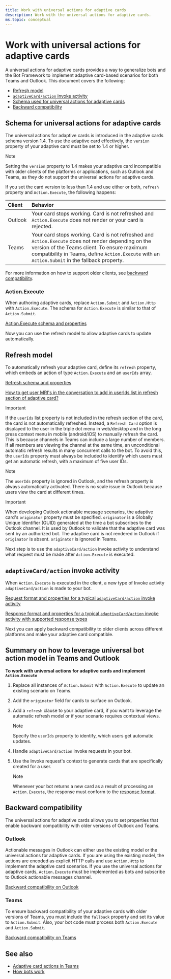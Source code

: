 ```yaml
---
title: Work with universal actions for adaptive cards
description: Work with the universal actions for adaptive cards.
ms.topic: conceptual
---
```


# Work with universal actions for adaptive cards

A universal actions for adaptive cards provides a way to generalize bots and the Bot Framework to implement adaptive card-based scenarios for both Teams and Outlook. This document covers the following:

* [Refresh model](#refresh-model)
* [`adaptiveCard/action` invoke activity](#adaptivecardaction-invoke-activity)
* [Schema used for universal actions for adaptive cards](#schema-for-universal-actions-for-adaptive-cards)
* [Backward compatibility](#backward-compatibility)

## Schema for universal actions for adaptive cards

The universal actions for adaptive cards is introduced in the adaptive cards schema version 1.4. To use the adaptive card effectively, the `version` property of your adaptive card must be set to 1.4 or higher.

> [!NOTE]
> Setting the `version` property to 1.4 makes your adaptive card incompatible with older clients of the platforms or applications, such as Outlook and Teams, as they do not support the universal actions for adaptive cards.

If you set the card version to less than 1.4 and use either or both, `refresh` property and `Action.Execute`, the following happens:

| Client | Behavior |
| :-- | :-- |
| Outlook | Your card stops working. Card is not refreshed and `Action.Execute` does not render or your card is rejected. |
| Teams | Your card stops working. Card is not refreshed and `Action.Execute` does not render depending on the version of the Teams client. To ensure maximum compatibility in Teams, define `Action.Execute` with an `Action.Submit` in the fallback property. |

For more information on how to support older clients, see [backward compatibility](#backward-compatibility).

### Action.Execute

When authoring adaptive cards, replace `Action.Submit` and `Action.Http` with `Action.Execute`. The schema for `Action.Execute` is similar to that of `Action.Submit`. 

[Action.Execute schema and properties](https://docs.microsoft.com/en-us/adaptive-cards/authoring-cards/universal-action-model#actionexecute)

Now you can use the refresh model to allow adaptive cards to update automatically.

## Refresh model

To automatically refresh your adaptive card, define its `refresh` property, which embeds an action of type `Action.Execute` and an `userIds` array. 

[Refresh schema and properties](https://docs.microsoft.com/en-us/adaptive-cards/authoring-cards/universal-action-model#refresh-mechanism)

[How to get user MRI's in the conversation to add in userIds list in refresh section of adaptive card?](https://docs.microsoft.com/en-us/microsoftteams/platform/bots/how-to/get-teams-context?tabs=dotnet#fetch-the-roster-or-user-profile)

> [!IMPORTANT]
> If the `userIds` list property is not included in the refresh section of the card, the card is not automatically refreshed. Instead, a `Refresh Card` option is displayed to the user in the triple dot menu in web/desktop and in the long press context menu in mobile (android/iOS) to manually refresh the card. This is because channels in Teams can include a large number of members. If all members are viewing the channel at the same time, an unconditional automatic refresh results in many concurrent calls to the bot. To avoid this, the `userIds` property must always be included to identify which users must get an automatic refresh, with a maximum of five user IDs.

> [!NOTE]
> The `userIds` property is ignored in Outlook, and the refresh property is always automatically activated. There is no scale issue in Outlook because users view the card at different times.

> [!IMPORTANT]
> When developing Outlook actionable message scenarios, the adaptive card's `originator` property must be specified. `originator` is a Globally Unique Identifier (GUID) generated at the time a bot subscribes to the Outlook channel. It is used by Outlook to validate that the adaptive card was sent by an authorized bot. The adaptive card is not rendered in Outlook if `originator` is absent. `originator` is ignored in Teams.

Next step is to use the `adaptiveCard/action` invoke activity to understand what request must be made after `Action.Execute` is executed.

## `adaptiveCard/action` invoke activity

When `Action.Execute` is executed in the client, a new type of Invoke activity `adaptiveCard/action` is made to your bot.

[Request format and properties for a typical `adaptiveCard/action` invoke activity](https://docs.microsoft.com/en-us/adaptive-cards/authoring-cards/universal-action-model#request-format)

[Response format and properties for a typical `adaptiveCard/action` invoke activity with supported response types](https://docs.microsoft.com/en-us/adaptive-cards/authoring-cards/universal-action-model#response-format)

Next you can apply backward compatibility to older clients across different platforms and make your adaptive card compatible.

## Summary on how to leverage universal bot action model in Teams and Outlook

**To work with universal actions for adaptive cards and implement `Action.Execute`**

1. Replace all instances of `Action.Submit` with `Action.Execute` to update an existing scenario on Teams.
2. Add the `originator` field for cards to surface on Outlook.
3. Add a `refresh` clause to your adaptive card, if you want to leverage the automatic refresh model or if your scenario requires contextual views.

    >[!NOTE]
    > Specify the `userIds` property to identify, which users get automatic updates. 

4. Handle `adaptiveCard/action` invoke requests in your bot.
5. Use the Invoke request's context to generate cards that are specifically created for a user.
 
    > [!NOTE]
    > Whenever your bot returns a new card as a result of processing an `Action.Execute`, the response must conform to the [response format](#response-format).

## Backward compatibility

The universal actions for adaptive cards allows you to set properties that enable backward compatibility with older versions of Outlook and Teams.

### Outlook

Actionable messages in Outlook can either use the existing model or the universal actions for adaptive cards. If you are using the existing model, the actions are encoded as explicit HTTP calls and use `Action.Http` to implement the adaptive card scenarios. If you use the universal actions for adaptive cards, `Action.Execute` must be implemented as bots and subscribe to Outlook actionable messages channel.

[Backward compatibility on Outlook](https://docs.microsoft.com/en-us/adaptive-cards/authoring-cards/universal-action-model#outlook)

### Teams

To ensure backward compatibility of your adaptive cards with older versions of Teams, you must include the `fallback` property and set its value to `Action.Submit`. Also, your bot code must process both `Action.Execute` and `Action.Submit`.

[Backward compatibility on Teams](https://docs.microsoft.com/en-us/adaptive-cards/authoring-cards/universal-action-model#teams)

## See also

* [Adaptive card actions in Teams](~/task-modules-and-cards/cards/cards-actions.md#adaptive-cards-actions)
* [How bots work](/azure/bot-service/bot-builder-basics?view=azure-bot-service-4.0&preserve-view=true)
